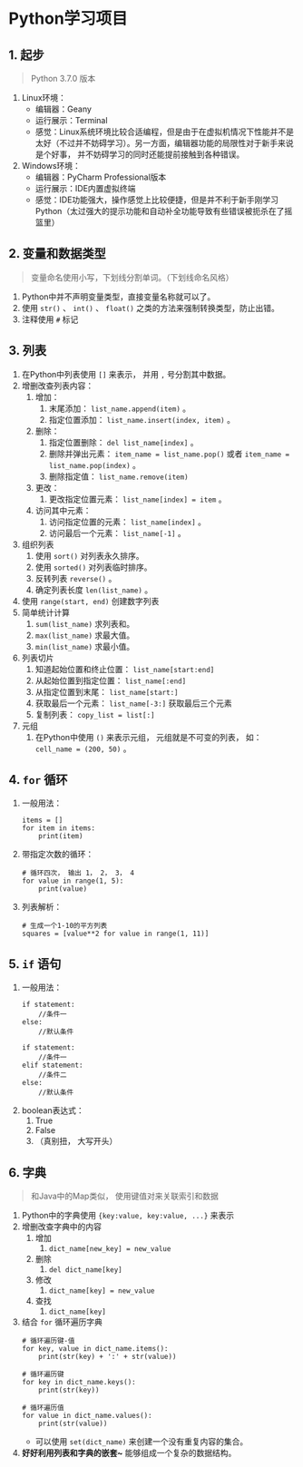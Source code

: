 # Python学习项目

## 1. 起步
> Python 3.7.0 版本
1. Linux环境：
    * 编辑器：Geany
    * 运行展示：Terminal
    * 感觉：Linux系统环境比较合适编程，但是由于在虚拟机情况下性能并不是太好（不过并不妨碍学习）。另一方面，编辑器功能的局限性对于新手来说是个好事，
    并不妨碍学习的同时还能提前接触到各种错误。
2. Windows环境：
    * 编辑器：PyCharm Professional版本
    * 运行展示：IDE内置虚拟终端
    * 感觉：IDE功能强大，操作感觉上比较便捷，但是并不利于新手刚学习Python（太过强大的提示功能和自动补全功能导致有些错误被扼杀在了摇篮里）

## 2. 变量和数据类型
> 变量命名使用小写，下划线分割单词。（下划线命名风格）
1. Python中并不声明变量类型，直接变量名称就可以了。
2. 使用 `str()` 、 `int()` 、 `float()` 之类的方法来强制转换类型，防止出错。
3. 注释使用 `#` 标记

## 3. 列表
1. 在Python中列表使用 `[]` 来表示， 并用 `,` 号分割其中数据。
2. 增删改查列表内容：
    1. 增加：
        1. 末尾添加： `list_name.append(item)` 。
        2. 指定位置添加： `list_name.insert(index, item)` 。
    2. 删除：
        1. 指定位置删除： `del list_name[index]` 。
        2. 删除并弹出元素： `item_name = list_name.pop()` 或者 `item_name = list_name.pop(index)` 。
        3. 删除指定值： `list_name.remove(item)`
    3. 更改：
        1. 更改指定位置元素： `list_name[index] = item` 。
    4. 访问其中元素：
        1. 访问指定位置的元素： `list_name[index]` 。
        2. 访问最后一个元素： `list_name[-1]` 。           
3. 组织列表
    1. 使用 `sort()` 对列表永久排序。
    2. 使用 `sorted()` 对列表临时排序。
    3. 反转列表 `reverse()` 。
    4. 确定列表长度 `len(list_name)` 。
4. 使用 `range(start, end)` 创建数字列表
5. 简单统计计算
    1. `sum(list_name)` 求列表和。
    2. `max(list_name)` 求最大值。
    3. `min(list_name)` 求最小值。
6. 列表切片
    1. 知道起始位置和终止位置： `list_name[start:end]`
    2. 从起始位置到指定位置： `list_name[:end]`
    3. 从指定位置到末尾： `list_name[start:]`
    4. 获取最后一个元素： `list_name[-3:]` 获取最后三个元素
    5. 复制列表： `copy_list = list[:]`
7. 元组
    1. 在Python中使用 `()` 来表示元组， 元组就是不可变的列表， 如： `cell_name = (200, 50)` 。

## 4. `for` 循环
1. 一般用法：
    ```
    items = []
    for item in items:
        print(item)
    ```
2. 带指定次数的循环：
    ```
    # 循环四次， 输出 1， 2， 3， 4
    for value in range(1, 5):
        print(value)
    ```
3. 列表解析：
    ```
    # 生成一个1-10的平方列表
    squares = [value**2 for value in range(1, 11)]
    ```
    
## 5. `if` 语句
1. 一般用法：
    ```
    if statement:
        //条件一
    else:
        //默认条件
    
    if statement:
        //条件一
    elif statement:
        //条件二
    else:
        //默认条件
    ```
2. boolean表达式：
    1. True
    2. False
    3. （真别扭， 大写开头）

## 6. 字典
> 和Java中的Map类似， 使用键值对来关联索引和数据
1. Python中的字典使用 `{key:value, key:value, ...}` 来表示
2. 增删改查字典中的内容
    1. 增加
        1. `dict_name[new_key] = new_value`
    2. 删除
        1. `del dict_name[key]`
    3. 修改
        1. `dict_name[key] = new_value`
    4. 查找
        1. `dict_name[key]`
3. 结合 `for` 循环遍历字典
    ```
    # 循环遍历键-值
    for key, value in dict_name.items():
        print(str(key) + ':' + str(value))
    
    # 循环遍历键
    for key in dict_name.keys():
        print(str(key))
        
    # 循环遍历值
    for value in dict_name.values():
        print(str(value))
    ```
    * 可以使用 `set(dict_name)` 来创建一个没有重复内容的集合。
4. **好好利用列表和字典的嵌套~** 能够组成一个复杂的数据结构。